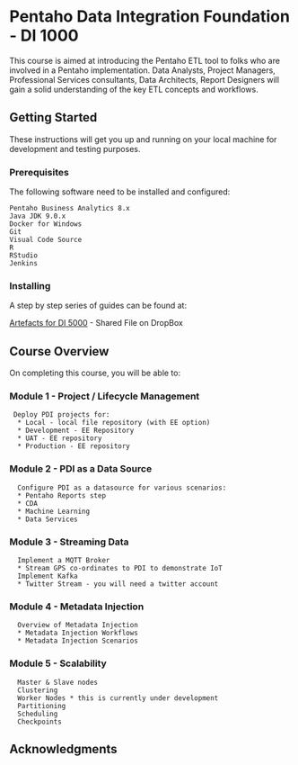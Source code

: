 # Pentaho Data Integration Foundation - DI 1000
This course is aimed at introducing the Pentaho ETL tool to folks who are involved in a Pentaho implementation. Data Analysts, Project Managers, Professional Services consultants, Data Architects, Report Designers will gain a solid understanding of the key ETL concepts and workflows.

## Getting Started
These instructions will get you up and running on your local machine for development and testing purposes.

### Prerequisites
The following software need to be installed and configured:
```
Pentaho Business Analytics 8.x
Java JDK 9.0.x
Docker for Windows
Git
Visual Code Source
R
RStudio
Jenkins
```

### Installing
A step by step series of guides can be found at:

[Artefacts for DI 5000](https://www.dropbox.com/sh/6nl31ts10sjimnr/AADFXjTek4f9ANyBivVVAhqFa?dl=0) - Shared File on DropBox



## Course Overview
On completing this course, you will be able to:

### Module 1 - Project / Lifecycle Management
```
 Deploy PDI projects for:
  * Local - local file repository (with EE option)
  * Development - EE Repository
  * UAT - EE repository
  * Production - EE repository
```

### Module 2 - PDI as a Data Source
```
  Configure PDI as a datasource for various scenarios:
  * Pentaho Reports step
  * CDA
  * Machine Learning
  * Data Services
```  

### Module 3 - Streaming Data
```
  Implement a MQTT Broker
  * Stream GPS co-ordinates to PDI to demonstrate IoT
  Implement Kafka
  * Twitter Stream - you will need a twitter account
```

### Module 4 - Metadata Injection
```
  Overview of Metadata Injection
  * Metadata Injection Workflows
  * Metadata Injection Scenarios
```

### Module 5 - Scalability
```
  Master & Slave nodes
  Clustering
  Worker Nodes * this is currently under development
  Partitioning
  Scheduling
  Checkpoints

```

## Acknowledgments
```

```
